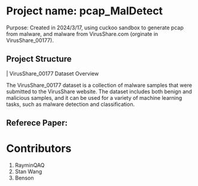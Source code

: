 # Project name: pcap_MalDetect
Purpose: Created in 2024/3/17, using cuckoo sandbox to generate pcap from malware, and malware from VirusShare.com (orginate in VirusShare_00177).

## Project Structure


  | VirusShare_00177 Dataset Overview

The VirusShare_00177 dataset is a collection of malware samples that were submitted to the VirusShare website. The dataset includes both benign and malicious samples, and it can be used for a variety of machine learning tasks, such as malware detection and classification.

## Referece Paper: 


# Contributors
1. RayminQAQ
2. Stan Wang
3. Benson
